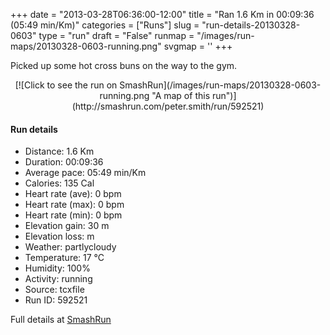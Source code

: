 +++
date = "2013-03-28T06:36:00-12:00"
title = "Ran 1.6 Km in 00:09:36 (05:49 min/Km)"
categories = ["Runs"]
slug = "run-details-20130328-0603"
type = "run"
draft = "False"
runmap = "/images/run-maps/20130328-0603-running.png"
svgmap = '<polyline points="0 90, 1 90, 3 88, 5 88, 6 89, 8 90, 9 90, 11 91, 13 90, 14 90, 16 91, 18 92, 19 92, 20 91, 23 89, 24 88, 24 87, 27 83, 28 81, 30 77, 31 76, 32 75, 32 74, 33 73, 34 72, 34 71, 35 70, 35 69, 36 68, 36 67, 37 65, 38 64, 40 62, 43 60, 44 59, 45 58, 46 57, 47 56, 49 54, 50 53, 53 51, 56 49, 58 46, 59 45, 61 45, 62 44, 64 42, 65 41, 66 39, 66 38, 67 37, 70 35, 72 32, 74 30, 76 28, 78 26, 79 25, 80 24, 81 23, 83 22, 84 21, 85 20, 86 19, 88 17, 89 16, 91 14, 92 13, 93 12, 94 11, 95 10, 96 9, 98 8, 99 10, 98 11, 99 12, 99 14, 100 16, 100 18, 100 19">'
+++

Picked up some hot cross buns on the way to the gym. 

<!--more-->

<center>
[![Click to see the run on SmashRun](/images/run-maps/20130328-0603-running.png "A map of this run")](http://smashrun.com/peter.smith/run/592521)
</center>

#### Run details

* Distance: 1.6 Km
* Duration: 00:09:36
* Average pace: 05:49 min/Km
* Calories: 135 Cal
* Heart rate (ave): 0 bpm
* Heart rate (max): 0 bpm
* Heart rate (min): 0 bpm
* Elevation gain: 30 m
* Elevation loss:  m
* Weather: partlycloudy
* Temperature: 17 &deg;C
* Humidity: 100%
* Activity: running
* Source: tcxfile
* Run ID: 592521

Full details at [SmashRun](http://smashrun.com/peter.smith/run/592521)